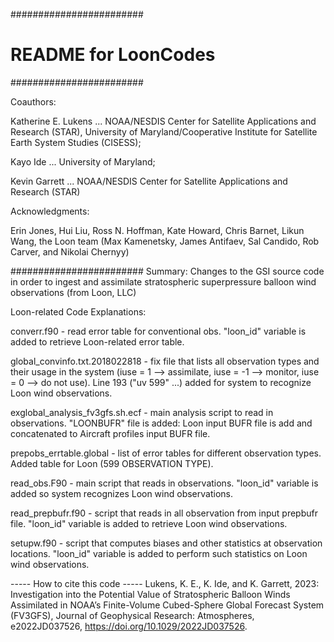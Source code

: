 ########################
# README for LoonCodes
########################

Coauthors:
  
  Katherine E. Lukens ... NOAA/NESDIS Center for Satellite Applications and Research (STAR), University of Maryland/Cooperative Institute for Satellite Earth System Studies (CISESS);
  
  Kayo Ide ... University of Maryland;
  
  Kevin Garrett ... NOAA/NESDIS Center for Satellite Applications and Research (STAR)

Acknowledgments: 
  
  Erin Jones, Hui Liu, Ross N. Hoffman, Kate Howard, Chris Barnet, Likun Wang, the Loon team (Max Kamenetsky, James Antifaev, Sal Candido, Rob Carver, and Nikolai Chernyy)

########################
Summary: Changes to the GSI source code in order to ingest and assimilate stratospheric superpressure balloon wind observations (from Loon, LLC)

Loon-related Code Explanations:

  converr.f90 - read error table for conventional obs. "loon_id" variable is added to retrieve Loon-related error table.

  global_convinfo.txt.2018022818 - fix file that lists all observation types and their usage in the system (iuse = 1 --> assimilate, iuse = -1 --> monitor, iuse = 0 --> do not use). Line 193 ("uv   599" ...) added for system to recognize Loon wind observations.
  
  exglobal_analysis_fv3gfs.sh.ecf - main analysis script to read in observations. "LOONBUFR" file is added: Loon input BUFR file is add and concatenated to Aircraft profiles input BUFR file.
  
  prepobs_errtable.global - list of error tables for different observation types. Added table for Loon (599 OBSERVATION TYPE).
  
  read_obs.F90 - main script that reads in observations. "loon_id" variable is added so system recognizes Loon wind observations.
  
  read_prepbufr.f90 - script that reads in all observation from input prepbufr file. "loon_id" variable is added to retrieve Loon wind observations.
  
  setupw.f90 - script that computes biases and other statistics at observation locations. "loon_id" variable is added to perform such statistics on Loon wind observations.

----- How to cite this code -----
Lukens, K. E., K. Ide, and K. Garrett, 2023: Investigation into the Potential Value of Stratospheric Balloon Winds Assimilated in NOAA’s Finite-Volume Cubed-Sphere Global Forecast System (FV3GFS), Journal of Geophysical Research: Atmospheres, e2022JD037526, https://doi.org/10.1029/2022JD037526.
